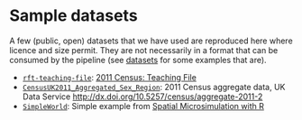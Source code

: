 # Sample datasets

A few (public, open) datasets that we have used are reproduced here
where licence and size permit.  They are not necessarily in a format
that can be consumed by the pipeline (see [datasets](../datasets) for
some examples that are).

- [`rft-teaching-file`](rft-teaching-file): [2011 Census: Teaching File](https://www.ons.gov.uk/peoplepopulationandcommunity/educationandchildcare/datasets/2011censusteachingfile)
- [`CensusUK2011_Aggregated_Sex_Region`](CensusUK2011_Aggregated_Sex_Region): 2011 Census aggregate data, UK Data Service http://dx.doi.org/10.5257/census/aggregate-2011-2
- [`SimpleWorld`](SimpleWorld): Simple example from [Spatial Microsimulation with R](https://spatial-microsim-book.robinlovelace.net/)
